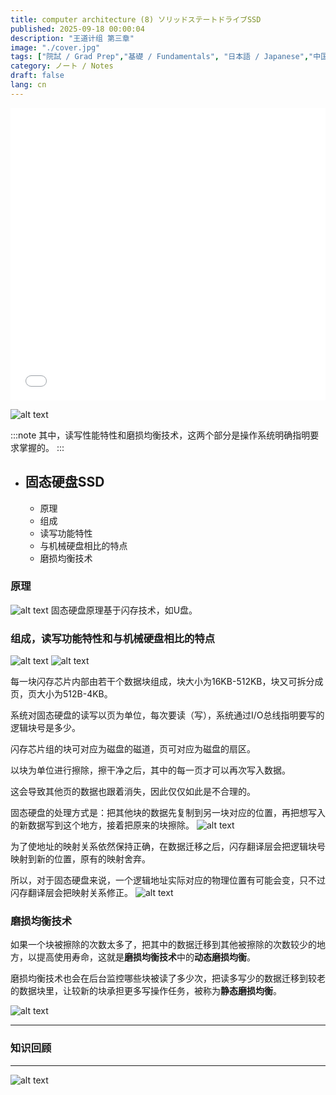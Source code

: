 ```yaml
---
title: computer architecture (8) ソリッドステートドライブSSD
published: 2025-09-18 00:00:04
description: "王道计组 第三章"
image: "./cover.jpg"
tags: ["院試 / Grad Prep","基礎 / Fundamentals", "日本語 / Japanese","中国語 / Chinese"]
category: ノート / Notes
draft: false
lang: cn
---
```

<iframe width="100%" height="468" src="//player.bilibili.com/player.html?isOutside=true&aid=995248168&bvid=BV1ps4y1d73V&cid=1100442826&p=40" crolling="no" border="0" frameborder="no" framespacing="0" allowfullscreen="true"></iframe>

![alt text](image-1.png)

:::note
其中，读写性能特性和磨损均衡技术，这两个部分是操作系统明确指明要求掌握的。
:::

- ## 固态硬盘SSD
    - 原理
    - 组成
    - 读写功能特性
    - 与机械硬盘相比的特点
    - 磨损均衡技术


### 原理
![alt text](image.png)
固态硬盘原理基于闪存技术，如U盘。

### 组成，读写功能特性和与机械硬盘相比的特点
![alt text](image-4.png)
![alt text](image-2.png)

每一块闪存芯片内部由若干个数据块组成，块大小为16KB-512KB，块又可拆分成页，页大小为512B-4KB。

系统对固态硬盘的读写以页为单位，每次要读（写），系统通过I/O总线指明要写的逻辑块号是多少。

闪存芯片组的块可对应为磁盘的磁道，页可对应为磁盘的扇区。


以块为单位进行擦除，擦干净之后，其中的每一页才可以再次写入数据。

这会导致其他页的数据也跟着消失，因此仅仅如此是不合理的。

固态硬盘的处理方式是：把其他块的数据先复制到另一块对应的位置，再把想写入的新数据写到这个地方，接着把原来的块擦除。
![alt text](image-3.png)

为了使地址的映射关系依然保持正确，在数据迁移之后，闪存翻译层会把逻辑块号映射到新的位置，原有的映射舍弃。

所以，对于固态硬盘来说，一个逻辑地址实际对应的物理位置有可能会变，只不过闪存翻译层会把映射关系修正。
![alt text](image-6.png)

### 磨损均衡技术

如果一个块被擦除的次数太多了，把其中的数据迁移到其他被擦除的次数较少的地方，以提高使用寿命，这就是**磨损均衡技术**中的**动态磨损均衡**。

磨损均衡技术也会在后台监控哪些块被读了多少次，把读多写少的数据迁移到较老的数据块里，让较新的块承担更多写操作任务，被称为**静态磨损均衡**。

  ![alt text](image-5.png)

---

###  知识回顾

---
![alt text](image-1.png)
